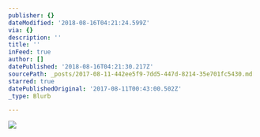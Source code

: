 ```yaml
---
publisher: {}
dateModified: '2018-08-16T04:21:24.599Z'
via: {}
description: ''
title: ''
inFeed: true
author: []
datePublished: '2018-08-16T04:21:30.217Z'
sourcePath: _posts/2017-08-11-442ee5f9-7dd5-447d-8214-35e701fc5430.md
starred: true
datePublishedOriginal: '2017-08-11T00:43:00.502Z'
_type: Blurb

---
```

![](https://the-grid-user-content.s3-us-west-2.amazonaws.com/55fe8d37-7fe3-455d-82df-5200f88d7ac7.jpg)